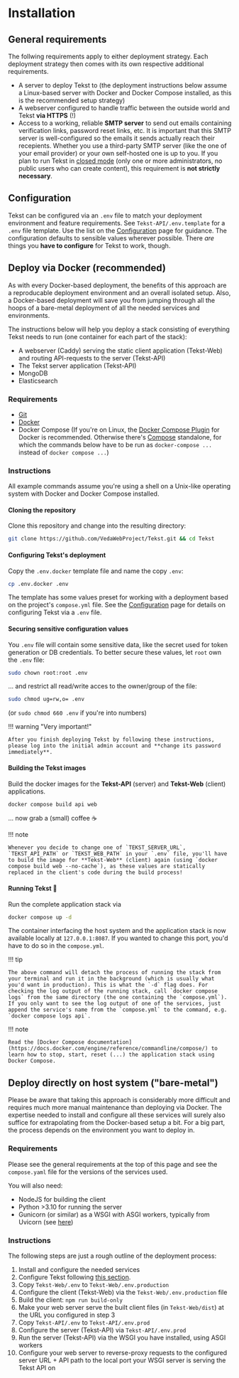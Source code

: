 # Installation

## General requirements

The follwing requirements apply to either deployment strategy. Each deployment strategy then comes with its own respective additional requirements.

- A server to deploy Tekst to (the deployment instructions below assume a Linux-based server with Docker and Docker Compose installed, as this is the recommended setup strategy)
- A webserver configured to handle traffic between the outside world and Tekst **via HTTPS** (!)
- Access to a working, reliable **SMTP server** to send out emails containing verification links, password reset links, etc. It is important that this SMTP server is well-configured so the emails it sends actually reach their recepients. Whether you use a third-party SMTP server (like the one of your email provider) or your own self-hosted one is up to you. If you plan to run Tekst in [closed mode](../administration/index.md#closed-mode) (only one or more administrators, no public users who can create content), this requirement is **not strictly necessary**.

## Configuration

Tekst can be configured via an `.env` file to match your deployment environment and feature requirements. See `Tekst-API/.env.template` for a `.env` file template. Use the list on the [Configuration](configuration.md) page for guidance. The configuration defaults to sensible values wherever possible. There _are_ things you **have to configure** for Tekst to work, though.

## Deploy via Docker (recommended)

As with every Docker-based deployment, the benefits of this approach are a reproducable deployment environment and an overall isolated setup. Also, a Docker-based deployment will save you from jumping through all the hoops of a bare-metal deployment of all the needed services and environments.

The instructions below will help you deploy a stack consisting of everything Tekst needs to run (one container for each part of the stack):

- A webserver (Caddy) serving the static client application (Tekst-Web) and routing API-requests to the server (Tekst-API)
- The Tekst server application (Tekst-API)
- MongoDB
- Elasticsearch

### Requirements

- [Git](https://git-scm.com/)
- [Docker](https://docs.docker.com/engine/install)
- Docker Compose (If you're on Linux, the [Docker Compose Plugin](https://docs.docker.com/compose/install/linux/) for Docker is recommended. Otherwise there's [Compose](https://docs.docker.com/compose/install/other/) standalone, for which the commands below have to be run as `docker-compose ...` instead of `docker compose ...`)

### Instructions

All example commands assume you're using a shell on a Unix-like operating system with Docker and Docker Compose installed.

#### Cloning the repository

Clone this repository and change into the resulting directory:

```sh
git clone https://github.com/VedaWebProject/Tekst.git && cd Tekst
```

#### Configuring Tekst's deployment

Copy the `.env.docker` template file and name the copy `.env`:

```sh
cp .env.docker .env
```

The template has some values preset for working with a deployment based on the project's `compose.yml` file. See the [Configuration](configuration.md) page for details on configuring Tekst via a `.env` file.

#### Securing sensitive configuration values

You `.env` file will contain some sensitive data, like the secret used for token generation or DB credentials. To better secure these values, let `root` own the `.env` file:

```sh
sudo chown root:root .env
```

... and restrict all read/write acces to the owner/group of the file:

```sh
sudo chmod ug=rw,o= .env
```

(or `sudo chmod 660 .env` if you're into numbers)

!!! warning "Very important!"

    After you finish deploying Tekst by following these instructions, please log into the initial admin account and **change its password immediately**.

#### Building the Tekst images

Build the docker images for the **Tekst-API** (server) and **Tekst-Web** (client) applications.

```sh
docker compose build api web
```

... now grab a (small) coffee ☕

!!! note

    Whenever you decide to change one of `TEKST_SERVER_URL`, `TEKST_API_PATH` or `TEKST_WEB_PATH` in your `.env` file, you'll have to build the image for **Tekst-Web** (client) again (using `docker compose build web --no-cache`), as these values are statically replaced in the client's code during the build process!

#### Running Tekst 🚀

Run the complete application stack via

```sh
docker compose up -d
```

The container interfacing the host system and the application stack is now available locally at `127.0.0.1:8087`. If you wanted to change this port, you'd have to do so in the `compose.yml`.

!!! tip

    The above command will detach the process of running the stack from your terminal and run it in the background (which is usually what you'd want in production). This is what the `-d` flag does. For checking the log output of the running stack, call `docker compose logs` from the same directory (the one containing the `compose.yml`). If you only want to see the log output of one of the services, just append the service's name from the `compose.yml` to the command, e.g. `docker compose logs api`.

!!! note

    Read the [Docker Compose documentation](https://docs.docker.com/engine/reference/commandline/compose/) to learn how to stop, start, reset (...) the application stack using Docker Compose.

## Deploy directly on host system ("bare-metal")

Please be aware that taking this approach is considerably more difficult and requires much more manual maintenance than deploying via Docker. The expertise needed to install and configure all these services will surely also suffice for extrapolating from the Docker-based setup a bit. For a big part, the process depends on the environment you want to deploy in.

### Requirements

Please see the general requirements at the top of this page and see the `compose.yaml` file for the versions of the services used.

You will also need:

- NodeJS for building the client
- Python >3.10 for running the server
- Gunicorn (or similar) as a WSGI with ASGI workers, typically from Uvicorn (see [here](https://www.uvicorn.org/deployment/))

### Instructions

The following steps are just a rough outline of the deployment process:

1. Install and configure the needed services
2. Configure Tekst following [this section](#configuration).
3. Copy `Tekst-Web/.env` to `Tekst-Web/.env.production`
4. Configure the client (Tekst-Web) via the `Tekst-Web/.env.production` file
5. Build the client: `npm run build-only`
6. Make your web server serve the built client files (in `Tekst-Web/dist`) at the URL you configured in step 3
7. Copy `Tekst-API/.env` to `Tekst-API/.env.prod`
8. Configure the server (Tekst-API) via `Tekst-API/.env.prod`
9. Run the server (Tekst-API) via the WSGI you have installed, using ASGI workers
10. Configure your web server to reverse-proxy requests to the configured server URL + API path to the local port your WSGI server is serving the Tekst API on
